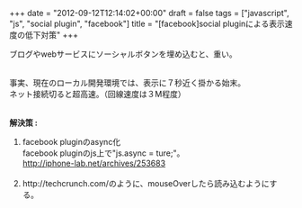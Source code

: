 +++
date = "2012-09-12T12:14:02+00:00"
draft = false
tags = ["javascript", "js", "social plugin", "facebook"]
title = "[facebook]social pluginによる表示速度の低下対策"
+++
<p>ブログやwebサービスにソーシャルボタンを埋め込むと、重い。<br /> </p>&#13;
<p>事実、現在のローカル開発環境では、表示に７秒近く掛かる始末。<br />ネット接続切ると超高速。（回線速度は３M程度）</p>&#13;
<p><strong><br />解決策 : </strong></p>&#13;
<ol><li>facebook pluginのasync化<br />facebook pluginのjs上で"js.async = ture;"。<br /><a href="http://iphone-lab.net/archives/253683">http://iphone-lab.net/archives/253683</a><br /> </li>&#13;
<li>http://techcrunch.com/のように、mouseOverしたら読み込むようにする。</li>&#13;
</ol>
